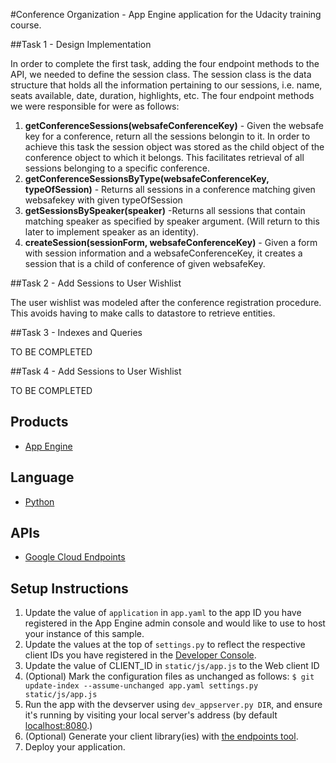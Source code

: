 #Conference Organization - App Engine application for the Udacity training course.

##Task 1 - Design Implementation

In order to complete the first task, adding the four endpoint methods to the API, we needed to define the session class. The session class is the data structure that holds all the information pertaining to our sessions, i.e. name, seats available, date, duration, highlights, etc. The four endpoint methods we were responsible for were as follows: 

1. **getConferenceSessions(websafeConferenceKey)** - Given the websafe key for a conference, return all the sessions belongin to it. In order to achieve this task the session object was stored as the child object of the conference object to which it belongs. This facilitates retrieval of all sessions belonging to a specific conference.
1.  **getConferenceSessionsByType(websafeConferenceKey, typeOfSession)** - Returns all sessions in a conference matching given websafekey with given typeOfSession
1.  **getSessionsBySpeaker(speaker)** -Returns all sessions that contain matching speaker as specified by speaker argument. (Will return to this later to implement speaker as an identity).
1.  **createSession(sessionForm, websafeConferenceKey)** - Given a form with session information and a websafeConferenceKey, it creates a session that is a child of conference of given websafeKey.

##Task 2 - Add Sessions to User Wishlist

The user wishlist was modeled after the conference registration procedure. This avoids having to make calls to datastore to retrieve entities.

##Task 3 - Indexes and Queries

TO BE COMPLETED

##Task 4 - Add Sessions to User Wishlist

TO BE COMPLETED

## Products
- [App Engine][1]

## Language
- [Python][2]

## APIs
- [Google Cloud Endpoints][3]

## Setup Instructions
1. Update the value of `application` in `app.yaml` to the app ID you
   have registered in the App Engine admin console and would like to use to host
   your instance of this sample.
1. Update the values at the top of `settings.py` to
   reflect the respective client IDs you have registered in the
   [Developer Console][4].
1. Update the value of CLIENT_ID in `static/js/app.js` to the Web client ID
1. (Optional) Mark the configuration files as unchanged as follows:
   `$ git update-index --assume-unchanged app.yaml settings.py static/js/app.js`
1. Run the app with the devserver using `dev_appserver.py DIR`, and ensure it's running by visiting your local server's address (by default [localhost:8080][5].)
1. (Optional) Generate your client library(ies) with [the endpoints tool][6].
1. Deploy your application.


[1]: https://developers.google.com/appengine
[2]: http://python.org
[3]: https://developers.google.com/appengine/docs/python/endpoints/
[4]: https://console.developers.google.com/
[5]: https://localhost:8080/
[6]: https://developers.google.com/appengine/docs/python/endpoints/endpoints_tool
